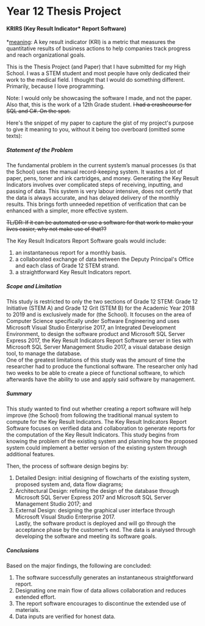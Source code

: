 # Year 12 Thesis Project
#### KRIRS (Key Result Indicator* Report Software)</br>
\*[meaning](https://searchbusinessanalytics.techtarget.com/definition/key-results-indicator-KRI): A key result indicator (KRI) is a metric that measures the quantitative results of business actions to help companies track progress and reach organizational goals.

This is the Thesis Project (and Paper) that I have submitted for my High School. I was a STEM student and most people have only dedicated their work to the medical field. I thought that I would do something different. Primarily, because I love programming.

Note: I would only be showcasing the software I made, and not the paper.</br>
Also that, this is the work of a 12th Grade student. ~~I had a crashcourse for SQL and C#. On the spot.~~


Here's the snippet of my paper to capture the gist of my project's purpose to give it meaning to you, without it being too overboard (omitted some texts):

##### Statement of the Problem
The fundamental problem in the current system’s manual processes (is that the School) uses the manual record-keeping system. It wastes a lot of paper, pens, toner and ink cartridges, and money. Generating the Key Result Indicators involves over complicated steps of receiving, inputting, and passing of data. This system is very labour intensive, does not certify that the data is always accurate, and has delayed delivery of the monthly results. This brings forth unneeded repetition of verification that can be enhanced with a simpler, more effective system.

~~TL/DR: If it can be automated or use a software for that work to make your lives easier, why not make use of that??~~

The Key Result Indicators Report Software goals would include:</br>
  1. an instantaneous report for a monthly basis.</br>
  2. a collaborated exchange of data between the Deputy Principal's Office and each class of Grade 12 STEM strand.</br>
  3. a straightforward Key Result Indicators report.</br>

##### Scope and Limitation
This study is restricted to only the two sections of Grade 12 STEM: Grade 12 Initiative (STEM A) and Grade 12 Grit (STEM B) for the Academic Year 2018 to 2019 and is exclusively made for (the School). It focuses on the area of Computer Science specifically under Software Engineering and uses Microsoft Visual Studio Enterprise 2017, an Integrated Development Environment, to design the software product and Microsoft SQL Server Express 2017, the Key Result Indicators Report Software server in ties with Microsoft SQL Server Management Studio 2017, a visual database design tool, to manage the database.</br>
  One of the greatest limitations of this study was the amount of time the researcher had to produce the functional software. The researcher only had two weeks to be able to create a piece of functional software, to which afterwards have the ability to use and apply said software by management.

##### Summary
This study wanted to find out whether creating a report software will help improve (the School) from following the traditional manual system to compute for the Key Result Indicators. The Key Result Indicators Report Software focuses on verified data and collaboration to generate reports for the computation of the Key Result Indicators. This study begins from knowing the problem of the existing system and planning how the proposed system could implement a better version of the existing system through additional features. 

Then, the process of software design begins by:</br>
   1. Detailed Design: initial designing of flowcharts of the existing system, proposed system and, data flow diagrams;</br>
   2. Architectural Design: refining the design of the database through Microsoft SQL Server Express 2017 and Microsoft SQL Server Management Studio 2017; and</br>
   3. External Design: designing the graphical user interface through Microsoft Visual Studio Enterprise 2017.</br>
   Lastly, the software product is deployed and will go through the acceptance phase by the customer’s end. The data is analysed through developing the software and meeting its software goals.

##### Conclusions
Based on the major findings, the following are concluded:</br>
  1. The software successfully generates an instantaneous straightforward report.</br>
  2. Designating one main flow of data allows collaboration and reduces extended effort.</br>
  3. The report software encourages to discontinue the extended use of materials.</br>
  4. Data inputs are verified for honest data.</br>
